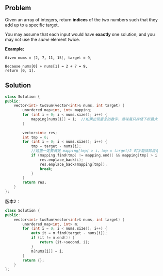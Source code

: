## Problem

Given an array of integers, return **indices** of the two numbers such that they add up to a specific target.

You may assume that each input would have **exactly** one solution, and you may not use the *same* element twice.

**Example:**

```
Given nums = [2, 7, 11, 15], target = 9,

Because nums[0] + nums[1] = 2 + 7 = 9,
return [0, 1].
```

 

## Solution

```cpp
class Solution {
public:
    vector<int> twoSum(vector<int>& nums, int target) {
        unordered_map<int, int> mapping;
        for (int i = 0; i < nums.size(); i++) {
            mapping[nums[i]] = i;  //如果出现重复的数字，意味着只存储下标最大的那个
        }
        
        vector<int> res;
        int tmp = 0;
        for (int i = 0; i < nums.size(); i++) {
            tmp = target - nums[i];
            //这里一定要满足 mapping[tmp] > i，tmp = target/2 时才能排除自身，而不会排除重复数字
            if (mapping.find(tmp) != mapping.end() && mapping[tmp] > i) {
                res.emplace_back(i);
                res.emplace_back(mapping[tmp]);
                break;
            }
        }
        return res;
    }
};
```

版本2：

```c++
class Solution {
public:
    vector<int> twoSum(vector<int>& nums, int target) {
        unordered_map<int, int> m;
        for (int i = 0; i < nums.size(); i++) {
            auto it = m.find(target - nums[i]);
            if (it != m.end()) {
                return {it->second, i};
            }
            m[nums[i]] = i;
        }
        return {};
    }
};
```

